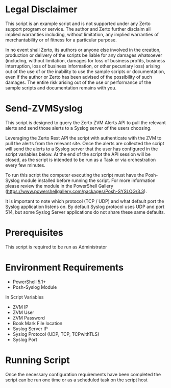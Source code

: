 # Legal Disclaimer
This script is an example script and is not supported under any Zerto support program or service. The author and Zerto further disclaim all implied warranties including, without limitation, any implied warranties of merchantability or of fitness for a particular purpose.

In no event shall Zerto, its authors or anyone else involved in the creation, production or delivery of the scripts be liable for any damages whatsoever (including, without limitation, damages for loss of business profits, business interruption, loss of business information, or other pecuniary loss) arising out of the use of or the inability to use the sample scripts or documentation, even if the author or Zerto has been advised of the possibility of such damages. The entire risk arising out of the use or performance of the sample scripts and documentation remains with you.

# Send-ZVMSyslog
This script is designed to query the Zerto ZVM Alerts API to pull the relevant alerts and send those alerts to a Syslog server of the users choosing. 

Leveraging the Zerto Rest API the script with authenticate with the ZVM to pull the alerts from the relevant site. Once the alerts are collected the script will send the alerts to a Syslog server
that the user has configured in the script variables below. At the end of the script the API session will be closed, as the script is intended to be run as a Task or via orchestration every few minutes.

To run this script the computer executing the script must have the Posh-Syslog module installed before running the script. For more information 
please review the module in the PowerShell Gallery (https://www.powershellgallery.com/packages/Posh-SYSLOG/3.3). 

It is important to note which protocol (TCP / UDP) and what default port the Syslog application listens on. By default Syslog protocol uses UDP and port 514, but some Syslog Server
applications do not share these same defaults.

# Prerequisites
This script is required to be run as Administrator

# Environment Requirements 
- PowerShell 5.1+
- Posh-Syslog Module

In Script Variables
- ZVM IP 
- ZVM User 
- ZVM Password
- Book Mark File location
- Syslog Server IP 
- Syslog Protocol (UDP, TCP, TCPwithTLS) 
- Syslog Port 

# Running Script
Once the necessary configuration requirements have been completed the script can be run one time or as a scheduled task on the script host 
